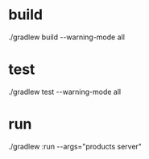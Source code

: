 # build

./gradlew build --warning-mode all

# test

./gradlew test --warning-mode all

# run

./gradlew :run --args="products server"
